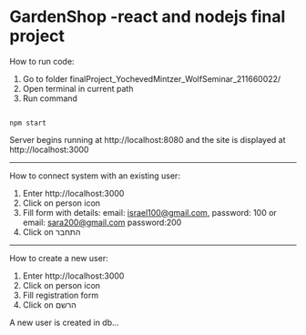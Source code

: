 # GardenShop -react and nodejs final project


How to run code:
1. Go to folder finalProject_YochevedMintzer_WolfSeminar_211660022/
2. Open terminal in current path
3. Run command

```

npm start

```
Server begins running at http://localhost:8080 and 
the site is displayed at http://localhost:3000

---
How to connect system with an existing user:
1. Enter http://localhost:3000
2. Click on person icon 
3. Fill form with details: email: israel100@gmail.com, password: 100 or email: sara200@gmail.com password:200
4. Click on התחבר
---
How to create a new user:
1. Enter http://localhost:3000
2. Click on person icon 
3. Fill registration form
4. Click on הרשם

A new user is created in db...
